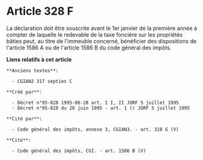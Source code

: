 # Article 328 F

La déclaration doit être souscrite avant le 1er janvier de la première année à compter de laquelle le redevable de la taxe
foncière sur les propriétés bâties peut, au titre de l'immeuble concerné, bénéficier des dispositions de l'article 1586 A ou
de l'article 1586 B du code général des impôts.

**Liens relatifs à cet article**

	**Anciens textes**:

	  - CGIAN2 317 septies C

	**Créé par**:

	  - Décret n°95-828 1995-06-28 art. 1 I, II JORF 5 juillet 1995
	  - Décret n°95-828 du 28 juin 1995 - art. 1 () JORF 5 juillet 1995

	**Cité par**:

	  - Code général des impôts, annexe 3, CGIAN3. - art. 328 G (V)

	**Cite**:

	  - Code général des impôts, CGI. - art. 1586 B (V)
